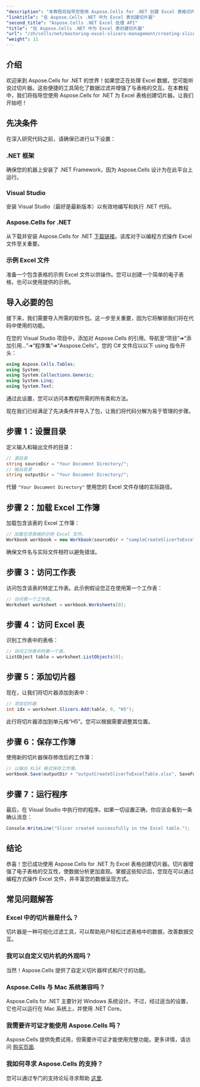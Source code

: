 ```yaml
---
"description": "本教程将指导您使用 Aspose.Cells for .NET 创建 Excel 表格切片器。学习如何设置环境、加载 Excel 工作簿以及添加交互式切片器以增强您的数据分析能力。"
"linktitle": "在 Aspose.Cells .NET 中为 Excel 表创建切片器"
"second_title": "Aspose.Cells .NET Excel 处理 API"
"title": "在 Aspose.Cells .NET 中为 Excel 表创建切片器"
"url": "/zh/cells/net/mastering-excel-slicers-management/creating-slicer-for-excel-table/"
"weight": 11
---
```


## 介绍

欢迎来到 Aspose.Cells for .NET 的世界！如果您正在处理 Excel 数据，您可能听说过切片器。这些便捷的工具简化了数据过滤并增强了与表格的交互。在本教程中，我们将指导您使用 Aspose.Cells for .NET 为 Excel 表格创建切片器。让我们开始吧！

## 先决条件

在深入研究代码之前，请确保已进行以下设置：

### .NET 框架
确保您的机器上安装了 .NET Framework，因为 Aspose.Cells 设计为在此平台上运行。

### Visual Studio
安装 Visual Studio（最好是最新版本）以有效地编写和执行 .NET 代码。

### Aspose.Cells for .NET
从下载并安装 Aspose.Cells for .NET [下载链接](https://releases.aspose.com/cells/net/)。该库对于以编程方式操作 Excel 文件至关重要。

### 示例 Excel 文件
准备一个包含表格的示例 Excel 文件以供操作。您可以创建一个简单的电子表格，也可以使用提供的示例。

## 导入必要的包

接下来，我们需要导入所需的软件包。这一步至关重要，因为它将解锁我们将在代码中使用的功能。

在您的 Visual Studio 项目中，添加对 Aspose.Cells 的引用。导航至“项目”➔“添加引用...”➔“程序集”➔“Asspose.Cells”。您的 C# 文件应以以下 using 指令开头：

```csharp
using Aspose.Cells.Tables;
using System;
using System.Collections.Generic;
using System.Linq;
using System.Text;
```

通过此设置，您可以访问本教程所需的所有类和方法。

现在我们已经满足了先决条件并导入了包，让我们将代码分解为易于管理的步骤。

## 步骤 1：设置目录

定义输入和输出文件的目录：

```csharp
// 源目录
string sourceDir = "Your Document Directory/";
// 输出目录
string outputDir = "Your Document Directory/";
```

代替 `"Your Document Directory"` 使用您的 Excel 文件存储的实际路径。

## 步骤 2：加载 Excel 工作簿

加载包含该表的 Excel 工作簿：

```csharp
// 加载包含表格的示例 Excel 文件。
Workbook workbook = new Workbook(sourceDir + "sampleCreateSlicerToExcelTable.xlsx");
```

确保文件名与实际文件相符以避免错误。

## 步骤 3：访问工作表

访问包含该表的特定工作表。此示例假设您正在使用第一个工作表：

```csharp
// 访问第一个工作表。
Worksheet worksheet = workbook.Worksheets[0];
```

## 步骤 4：访问 Excel 表

识别工作表中的表格：

```csharp
// 访问工作表中的第一个表。
ListObject table = worksheet.ListObjects[0];
```

## 步骤 5：添加切片器

现在，让我们将切片器添加到表中：

```csharp
// 添加切片器
int idx = worksheet.Slicers.Add(table, 0, "H5");
```

此行将切片器添加到单元格“H5”。您可以根据需要调整其位置。

## 步骤 6：保存工作簿

使用新的切片器保存修改后的工作簿：

```csharp
// 以输出 XLSX 格式保存工作簿。
workbook.Save(outputDir + "outputCreateSlicerToExcelTable.xlsx", SaveFormat.Xlsx);
```

## 步骤 7：运行程序

最后，在 Visual Studio 中执行你的程序。如果一切设置正确，你应该会看到一条确认消息：

```csharp
Console.WriteLine("Slicer created successfully in the Excel table.");
```

## 结论

恭喜！您已成功使用 Aspose.Cells for .NET 为 Excel 表格创建切片器。切片器增强了电子表格的交互性，使数据分析更加直观。掌握这些知识后，您现在可以通过编程方式操作 Excel 文件，并丰富您的数据呈现方式。

## 常见问题解答

### Excel 中的切片器是什么？
切片器是一种可视化过滤工具，可以帮助用户轻松过滤表格中的数据，改善数据交互。

### 我可以自定义切片机的外观吗？
当然！Aspose.Cells 提供了自定义切片器样式和尺寸的功能。

### Aspose.Cells 与 Mac 系统兼容吗？
Aspose.Cells for .NET 主要针对 Windows 系统设计。不过，经过适当的设置，它也可以运行在 Mac 系统上，并使用 .NET Core。

### 我需要许可证才能使用 Aspose.Cells 吗？
Aspose.Cells 提供免费试用，但需要许可证才能使用完整功能。更多详情，请访问 [购买页面](https://purchase。aspose.com/buy).

### 我如何寻求 Aspose.Cells 的支持？
您可以通过专门的支持论坛寻求帮助 [这里](https://forum。aspose.com/c/cells/9).